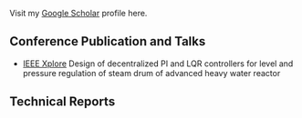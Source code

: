 Visit my [Google Scholar](https://scholar.google.com/citations?user=UqpJwE0AAAAJ&hl=en) profile here.

## Conference Publication and Talks
* [IEEE Xplore](https://ieeexplore.ieee.org/abstract/document/8307988) Design of decentralized PI and LQR controllers for level and pressure regulation of steam drum of advanced heavy water reactor

## Technical Reports

